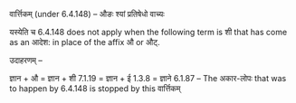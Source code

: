 

 वार्त्तिकम् (under 6.4.148) – औङः श्यां प्रतिषेधो वाच्यः 


यस्येति च 6.4.148 does not apply when the following term is शी that has come as an आदेश: in place of the affix औ or औट्. 


उदाहरणम् – 


ज्ञान + औ = ज्ञान + शी 7.1.19 = ज्ञान + ई 1.3.8 = ज्ञाने 6.1.87 – The अकार-लोपः that was to happen by 6.4.148 is stopped by this वार्त्तिकम् 


